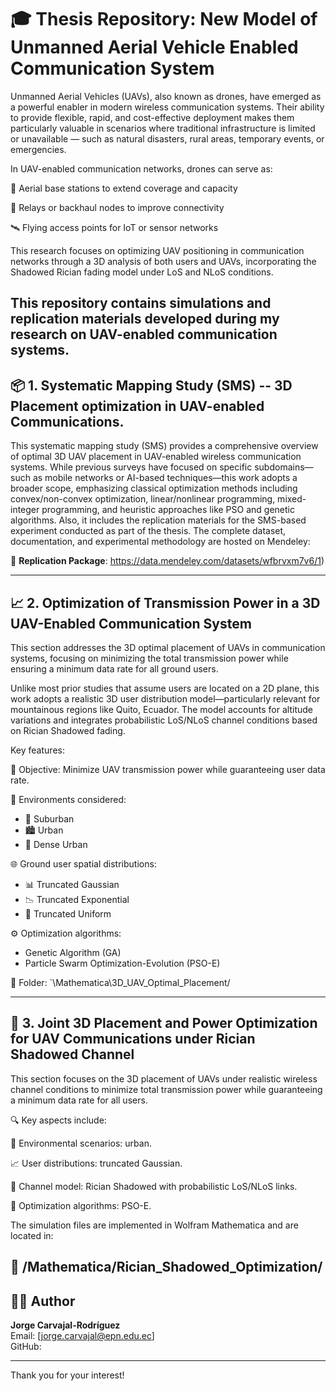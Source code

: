 # 🎓 Thesis Repository: New Model of Unmanned Aerial Vehicle Enabled Communication System

Unmanned Aerial Vehicles (UAVs), also known as drones, have emerged as a powerful enabler in modern wireless communication systems. Their ability to provide flexible, rapid, and cost-effective deployment makes them particularly valuable in scenarios where traditional infrastructure is limited or unavailable — such as natural disasters, rural areas, temporary events, or emergencies.

In UAV-enabled communication networks, drones can serve as:

📶 Aerial base stations to extend coverage and capacity

📡 Relays or backhaul nodes to improve connectivity

🛰️ Flying access points for IoT or sensor networks

This research focuses on optimizing UAV positioning in communication networks through a 3D analysis of both users and UAVs, incorporating the Shadowed Rician fading model under LoS and NLoS conditions.

This repository contains simulations and replication materials developed during my research on UAV-enabled communication systems.
---

## 📦 1. Systematic Mapping Study (SMS) -- 3D Placement optimization in UAV-enabled Communications.

This systematic mapping study (SMS) provides a comprehensive overview of optimal 3D UAV placement in UAV-enabled wireless communication systems. While previous surveys have focused on specific subdomains—such as mobile networks or AI-based techniques—this work adopts a broader scope, emphasizing classical optimization methods including convex/non-convex optimization, linear/nonlinear programming, mixed-integer programming, and heuristic approaches like PSO and genetic algorithms. Also, it includes the replication materials for the SMS-based experiment conducted as part of the thesis. The complete dataset, documentation, and experimental methodology are hosted on Mendeley:

🔗 **Replication Package**: https://data.mendeley.com/datasets/wfbrvxm7v6/1)

---

## 📈 2. Optimization of Transmission Power in a 3D UAV-Enabled Communication System

This section addresses the 3D optimal placement of UAVs in communication systems, focusing on minimizing the total transmission power while ensuring a minimum data rate for all ground users.

Unlike most prior studies that assume users are located on a 2D plane, this work adopts a realistic 3D user distribution model—particularly relevant for mountainous regions like Quito, Ecuador. The model accounts for altitude variations and integrates probabilistic LoS/NLoS channel conditions based on Rician Shadowed fading.

Key features:

🎯 Objective: Minimize UAV transmission power while guaranteeing user data rate.

🧭 Environments considered:
  -  🏡 Suburban
  -  🏙️ Urban
  -  🌆 Dense Urban

🌐 Ground user spatial distributions:
  -  📊 Truncated Gaussian
  -  📉 Truncated Exponential
  -  🔲 Truncated Uniform  

⚙️ Optimization algorithms:
  - Genetic Algorithm (GA)
  - Particle Swarm Optimization-Evolution (PSO-E)

📂 Folder: `\Mathematica\3D_UAV_Optimal_Placement/

---

## 📡 3. Joint 3D Placement and Power Optimization for UAV Communications under Rician Shadowed Channel

This section focuses on the 3D placement of UAVs under realistic wireless channel conditions to minimize total transmission power while guaranteeing a minimum data rate for all users.

🔍 Key aspects include:

🌆 Environmental scenarios:  urban.

📈 User distributions: truncated Gaussian.

📡 Channel model: Rician Shadowed with probabilistic LoS/NLoS links.

🤖 Optimization algorithms: PSO-E.

The simulation files are implemented in Wolfram Mathematica and are located in:

📂 /Mathematica/Rician_Shadowed_Optimization/
---

## 🧑‍💻 Author

**Jorge Carvajal-Rodríguez**  
Email: [jorge.carvajal@epn.edu.ec]  
GitHub: 

---

Thank you for your interest!
